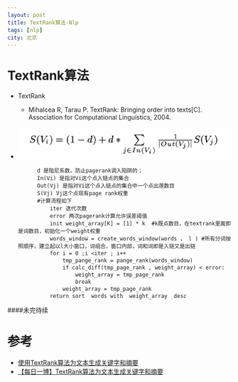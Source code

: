 ```yaml
---
layout: post
title: TextRank算法-Nlp
tags: [nlp]
city: 北京
---
```



TextRank算法
===================
+ TextRank
    * Mihalcea R, Tarau P. TextRank: Bringing order into texts[C]. Association for Computational Linguistics, 2004.


+ ![TextRank无权重版本](/images/textran_unweight.png)
        
            d 是阻尼系数，防止pagerank调入陷阱的；
            In(Vi) 是指对Vi这个点入链点的集合
            Out(Vj) 是指对Vi这个点入链点的集合中一个点出莲数目
            S(Vj) Vj这个点现有page rank权重
            #计算流程如下
                iter 迭代次数
                error 两次pagerank计算允许误差阈值
                init weight_array[K] = [1] * k  #k既点数目，在textrank里面即是词数目，初始化一个weight权重
                words_window = create_words_window(words ， l ) #所有分词按照顺序，建立起以l大小窗口，词组合，窗口内部，词和词即是入链又是出链
                for i = 0 ;i <iter ; i++
                    tmp_pange_rank = pange_rank(words_window)
                    if calc_diff(tmp_page_rank , weight_array) < error:
                        weight_array = tmp_page_rank    
                        break
                    weight_array = tmp_page_rank
                return sort  words with  weight_array  desc


####未完待续


参考
================
+ [使用TextRank算法为文本生成关键字和摘要](http://my.oschina.net/letiantian/blog/351154)
+ [【每日一博】TextRank算法为文本生成关键字和摘要](http://www.tuicool.com/articles/rMZfey)
